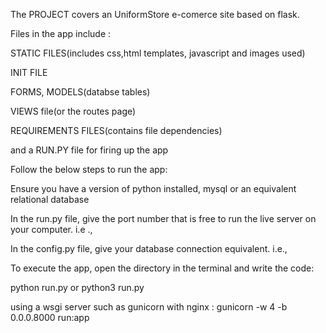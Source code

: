 The PROJECT covers an UniformStore e-comerce site based on flask.

Files in the app include :

  STATIC FILES(includes css,html templates, javascript and images used)
  
  INIT FILE
  
  FORMS, MODELS(databse tables)
  
  VIEWS file(or the routes page)
  
  REQUIREMENTS FILES(contains file dependencies)
  
  and a RUN.PY file for firing up the app
      
Follow the below steps to run the app:

Ensure you have a version of python installed, mysql or an equivalent relational database

In the run.py file, give the port number that is free to run the live server on your computer.  i.e .,
<!-- if __name__ == '__main__':
  app.run(port=5002, debug=True) -->

In the config.py file, give your database connection equivalent. i.e.,
 <!-- SQLALCHEMY_DATABASE_URI = 'mysql+mysqlconnector://USERNAME:PASWORD@localhost/DATAASENAME' -->

To execute the app, open the directory in the terminal and write the code:

  python run.py or python3 run.py

using a wsgi server such as gunicorn with nginx :
    gunicorn -w 4 -b 0.0.0.8000 run:app
